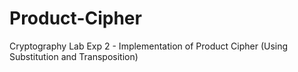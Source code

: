 # Product-Cipher
Cryptography Lab Exp 2 - Implementation of Product Cipher (Using Substitution and Transposition)
